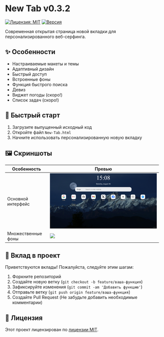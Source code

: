# New Tab v0.3.2
[![Лицензия: MIT](https://img.shields.io/badge/License-MIT-yellow.svg)](../LICENSE)
[![Версия](https://img.shields.io/badge/version-0.3.2-blue)]()

Современная открытая страница новой вкладки для персонализированного веб-серфинга.

## ✨ Особенности
- Настраиваемые макеты и темы
- Адаптивный дизайн
- Быстрый доступ
- Встроенные фоны
- Функция быстрого поиска
- Девиз
- Виджет погоды (скоро!)
- Список задач (скоро!)

## 🚀 Быстрый старт
1. Загрузите выпущенный исходный код
2. Откройте файл `New-Tab.html`
3. Начните использовать персонализированную новую вкладку

## 🖼️ Скриншоты
| Особенность | Превью |
|------|------|
| Основной интерфейс | ![](../images/Screenshots/New%20Tab_1.png) |
| Множественные фоны | ![](../images/Screenshots/New%20Tab_2.png) |

## 👥 Вклад в проект
Приветствуются вклады! Пожалуйста, следуйте этим шагам:
1. Форкните репозиторий
2. Создайте новую ветку (`git checkout -b feature/ваша-функция`)
3. Зафиксируйте изменения (`git commit -am 'Добавить функцию'`)
4. Отправьте ветку (`git push origin feature/ваша-функция`)
5. Создайте Pull Request
(Не забудьте добавить необходимые комментарии)

## 📄 Лицензия
Этот проект лицензирован по [лицензии MIT](../LICENSE).
